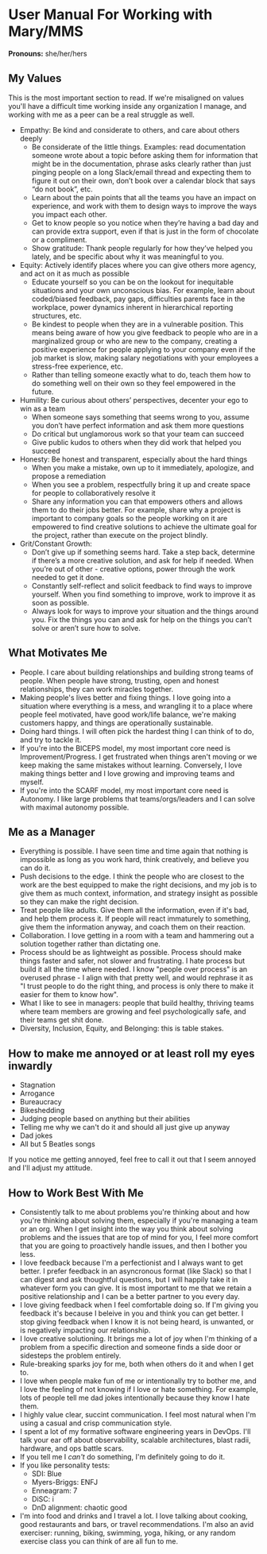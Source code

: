 # User Manual For Working with Mary/MMS

**Pronouns:** she/her/hers

## My Values
This is the most important section to read. If we're misaligned on values you'll have a difficult time working inside any organization I manage, and working with me as a peer can be a real struggle as well.

- Empathy: Be kind and considerate to others, and care about others deeply
  - Be considerate of the little things. Examples: read documentation someone wrote about a topic before asking them for information that might be in the documentation, phrase asks clearly rather than just pinging people on a long Slack/email thread and expecting them to figure it out on their own, don’t book over a calendar block that says “do not book”, etc.
  - Learn about the pain points that all the teams you have an impact on experience, and work with them to design ways to improve the ways you impact each other.
  - Get to know people so you notice when they’re having a bad day and can provide extra support, even if that is just in the form of chocolate or a compliment.
  - Show gratitude: Thank people regularly for how they’ve helped you lately, and be specific about why it was meaningful to you.
- Equity: Actively identify places where you can give others more agency, and act on it as much as possible
  - Educate yourself so you can be on the lookout for inequitable situations and your own unconscious bias. For example, learn about coded/biased feedback, pay gaps, difficulties parents face in the workplace, power dynamics inherent in hierarchical reporting structures, etc.
  - Be kindest to people when they are in a vulnerable position. This means being aware of how you give feedback to people who are in a marginalized group or who are new to the company, creating a positive experience for people applying to your company even if the job market is slow, making salary negotiations with your employees a stress-free experience, etc.
  - Rather than telling someone exactly what to do, teach them how to do something well on their own so they feel empowered in the future.
- Humility: Be curious about others’ perspectives, decenter your ego to win as a team
  - When someone says something that seems wrong to you, assume you don’t have perfect information and ask them more questions
  - Do critical but unglamorous work so that your team can succeed
  - Give public kudos to others when they did work that helped you succeed
- Honesty: Be honest and transparent, especially about the hard things
  - When you make a mistake, own up to it immediately, apologize, and propose a remediation
  - When you see a problem, respectfully bring it up and create space for people to collaboratively resolve it
  - Share any information you can that empowers others and allows them to do their jobs better. For example, share why a project is important to company goals so the people working on it are empowered to find creative solutions to achieve the ultimate goal for the project, rather than execute on the project blindly.
- Grit/Constant Growth:
  - Don’t give up if something seems hard. Take a step back, determine if there’s a more creative solution, and ask for help if needed. When you’re out of other   - creative options, power through the work needed to get it done.
  - Constantly self-reflect and solicit feedback to find ways to improve yourself. When you find something to improve, work to improve it as soon as possible.
  - Always look for ways to improve your situation and the things around you. Fix the things you can and ask for help on the things you can’t solve or aren’t sure how to solve.


## What Motivates Me

- People. I care about building relationships and building strong teams of people. When people have strong, trusting, open and honest relationships, they can work miracles together.
- Making people's lives better and fixing things. I love going into a situation where everything is a mess, and wrangling it to a place where people feel motivated, have good work/life balance, we're making customers happy, and things are operationally sustainable.
- Doing hard things. I will often pick the hardest thing I can think of to do, and try to tackle it.
- If you're into the BICEPS model, my most important core need is Improvement/Progress. I get frustrated when things aren't moving or we keep making the same mistakes without learning. Conversely, I love making things better and I love growing and improving teams and myself.
- If you're into the SCARF model, my most important core need is Autonomy. I like large problems that teams/orgs/leaders and I can solve with maximal autonomy possible.

## Me as a Manager

- Everything is possible. I have seen time and time again that nothing is impossible as long as you work hard, think creatively, and believe you can do it.
- Push decisions to the edge. I think the people who are closest to the work are the best equipped to make the right decisions, and my job is to give them as much context, information, and strategy insight as possible so they can make the right decision.
- Treat people like adults. Give them all the information, even if it's bad, and help them process it. If people will react immaturely to something, give them the information anyway, and coach them on their reaction.
- Collaboration. I love getting in a room with a team and hammering out a solution together rather than dictating one.
- Process should be as lightweight as possible. Process should make things faster and safer, not slower and frustrating. I hate process but build it all the time where needed. I know "people over process" is an overused phrase - I align with that pretty well, and would rephrase it as "I trust people to do the right thing, and process is only there to make it easier for them to know how".
- What I like to see in managers: people that build healthy, thriving teams where team members are growing and feel psychologically safe, and their teams get shit done.
- Diversity, Inclusion, Equity, and Belonging: this is table stakes.

## How to make me annoyed or at least roll my eyes inwardly
- Stagnation
- Arrogance
- Bureaucracy
- Bikeshedding
- Judging people based on anything but their abilities
- Telling me why we can't do it and should all just give up anyway
- Dad jokes
- All but 5 Beatles songs

If you notice me getting annoyed, feel free to call it out that I seem annoyed and I'll adjust my attitude.

## How to Work Best With Me
- Consistently talk to me about problems you're thinking about and how you're thinking about solving them, especially if you're managing a team or an org. When I get insight into the way you think about solving problems and the issues that are top of mind for you, I feel more comfort that you are going to proactively handle issues, and then I bother you less.
- I love feedback because I'm a perfectionist and I always want to get better. I prefer feedback in an asyncronous format (like Slack) so that I can digest and ask thoughtful questions, but I will happily take it in whatever form you can give. It is most important to me that we retain a positive relationship and I can be a better partner to you every day.
- I love giving feedback when I feel comfortable doing so. If I'm giving you feedback it's because I beleive in you and think you can get better. I stop giving feedback when I know it is not being heard, is unwanted, or is negatively impacting our relationship.
- I love creative solutioning. It brings me a lot of joy when I'm thinking of a problem from a specific direction and someone finds a side door or sidesteps the problem entirely.
- Rule-breaking sparks joy for me, both when others do it and when I get to.
- I love when people make fun of me or intentionally try to bother me, and I love the feeling of not knowing if I love or hate something. For example, lots of people tell me dad jokes intentionally because they know I hate them.
- I highly value clear, succint communication. I feel most natural when I'm using a casual and crisp communication style.
- I spent a lot of my formative software engineering years in DevOps. I'll talk your ear off about observability, scalable architectures, blast radii, hardware, and ops battle scars.
- If you tell me I *can't* do something, I'm definitely going to do it.
- If you like personality tests:
  - SDI: Blue
  - Myers-Briggs: ENFJ
  - Enneagram: 7
  - DiSC: i
  - DnD alignment: chaotic good
- I'm into food and drinks and I travel a lot. I love talking about cooking, good restaurants and bars, or travel recommendations. I'm also an avid exerciser: running, biking, swimming, yoga, hiking, or any random exercise class you can think of are all fun to me.
